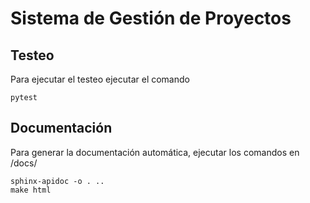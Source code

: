 # Sistema de Gestión de Proyectos 


## Testeo
Para ejecutar el testeo ejecutar el comando 
```
pytest
```

## Documentación
Para generar la documentación automática, ejecutar los comandos en /docs/
```
sphinx-apidoc -o . ..
make html
